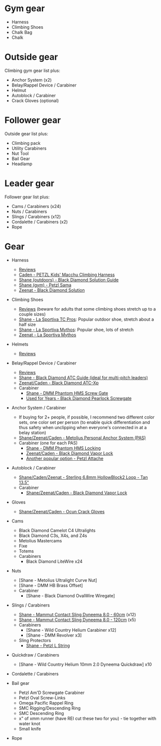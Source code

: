 # Gym gear

- Harness
- Climbing Shoes
- Chalk Bag
- Chalk



# Outside gear

Climbing gym gear list plus:
- Anchor System (x2)
- Belay/Rappel Device / Carabiner
- Helmut
- Autoblock / Carabiner
- Crack Gloves (optional)



# Follower gear

Outside gear list plus:
- Climbing pack
- Utility Carabiners
- Nut Tool
- Bail Gear
- Headlamp



# Leader gear

Follower gear list plus:
- Cams / Carabiners (x24)
- Nuts / Carabiners
- Slings / Carabiners (x12)
- Cordalette / Carabiners (x2)
- Rope



# Gear

- Harness
  - [Reviews](https://www.outdoorgearlab.com/t/climbing-harnesses)
  - [Caden - PETZL Kids' Macchu Climbing Harness](https://www.amazon.com/gp/product/B00R53BEIM/ref=ppx_yo_dt_b_search_asin_title?ie=UTF8&psc=1)
  - [Shane (outdoors) - Black Diamond Solution Guide](https://www.amazon.com/gp/product/B07KXXF78P/ref=ppx_yo_dt_b_search_asin_title?ie=UTF8&psc=1)
  - [Shane (gym) - Petzl Sama](https://www.amazon.com/PETZL-Sama-Climbing-Harness-Black/dp/B0792YKN1C/ref=sr_1_1_sspa?dchild=1&keywords=petzl+sama&qid=1620061208&s=sporting-goods&sr=1-1-spons&psc=1&spLa=ZW5jcnlwdGVkUXVhbGlmaWVyPUEyMkJSNFpMTVpaN0QxJmVuY3J5cHRlZElkPUEwNDkxOTA4QUw4MVFLSTBIR1pUJmVuY3J5cHRlZEFkSWQ9QTA5NDM2NjUzODNNTzJPSzc2Tko5JndpZGdldE5hbWU9c3BfYXRmJmFjdGlvbj1jbGlja1JlZGlyZWN0JmRvTm90TG9nQ2xpY2s9dHJ1ZQ==)
  - [Zeenat - Black Diamond Solution](https://www.outdoorgearlab.com/reviews/climbing/climbing-harness-womens/black-diamond-solution-womens)

- Climbing Shoes
  - [Reviews](https://www.outdoorgearlab.com/t/climbing-shoes) (beware for adults that some climbing shoes stretch up to a couple sizes)
  - [Shane - La Sportiva TC Pros](https://www.rei.com/product/809815/la-sportiva-tc-pro-climbing-shoes): Popular outdoor shoe, stretch about a half size
  - [Shane - La Sportiva Mythos](https://www.rei.com/product/112198/la-sportiva-mythos-eco-climbing-shoes-mens): Popular shoe, lots of stretch
  - [Zeenat - La Sportiva Mythos](https://www.amazon.com/gp/product/B003ZZ3KSG/ref=ppx_yo_dt_b_search_asin_title?ie=UTF8&psc=1)

- Helmets
  - [Reviews](https://www.outdoorgearlab.com/t/climbing-helmets)

- Belay/Rappel Device / Carabiner
  - [Reviews](https://www.outdoorgearlab.com/t/belay-rappel)
  - [Shane - Black Diamond ATC Guide (ideal for multi-pitch leaders)](https://www.amazon.com/Black-Diamond-Atc-Guide-Rappel-ONESIZE/dp/B07KXZ1N28/ref=sr_1_3?dchild=1&keywords=atc+guide&qid=1620062616&sr=8-3)
  - [Zeenat/Caden - Black Diamond ATC-Xp](https://www.amazon.com/Black-Diamond-ATC-XP-Belay-Device/dp/B019NUN2NY/ref=sr_1_5?dchild=1&keywords=atc&qid=1620062654&sr=8-5)
  - Carabiner
    - [Shane - DMM Phantom HMS Screw Gate](https://www.amazon.com/gp/product/B07MXR2DLM/ref=ppx_yo_dt_b_search_asin_title?ie=UTF8&psc=1)
    - [Used for Years - Black Diamond Pearlock Screwgate](https://www.amazon.com/Black-Diamond-Equipment-Screwgate-Carabiner/dp/B08R5LH4WM/ref=sr_1_19?dchild=1&keywords=Black+Diamond+Keylock+Mini+Pearabiner&qid=1620062934&sr=8-19)

- Anchor System / Carabiner
  - If buying for 2+ people, if possible, I recommend two different color sets, one color set per person (to enable quick differentiation and thus safety when unclipping when everyone's connected in at a belay station)
  - [Shane/Zeenat/Caden - Metolius Personal Anchor System (PAS)](https://www.amazon.com/Metolius-Personal-Anchor-System-Yellow/dp/B005DQ2P4U/ref=sr_1_1_sspa?dchild=1&keywords=petzl+personal+anchor+system&qid=1620062052&sr=8-1-spons&psc=1&smid=A2EG6QEDZDPFVD&spLa=ZW5jcnlwdGVkUXVhbGlmaWVyPUExNENUSFlVMVlGV0IyJmVuY3J5cHRlZElkPUEwNjk4MzEySk5CUFFCSkVFU1RNJmVuY3J5cHRlZEFkSWQ9QTAzMzIxMDkzU1NVRkxWREFFS0RSJndpZGdldE5hbWU9c3BfYXRmJmFjdGlvbj1jbGlja1JlZGlyZWN0JmRvTm90TG9nQ2xpY2s9dHJ1ZQ==)
  - Carabiner (one for each PAS)
    - [Shane - DMM Phantom HMS Locking](https://www.amazon.com/gp/product/B07RCY7V88/ref=ppx_yo_dt_b_asin_title_o06_s00?ie=UTF8&psc=1)
    - [Zeenat/Caden - Black Diamond Vapor Lock](https://www.amazon.com/Black-Diamond-Vapor-Screwgate-Carabiner/dp/B019NUOAGC/ref=sr_1_5?dchild=1&keywords=vapor+lock+carabiner&qid=1620062354&sr=8-5)
    - [Another popular option - Petzl Attache](https://www.amazon.com/PETZL-Attache-Screw-Lock-Carabiner-Size/dp/B00GBFX79Y/ref=sr_1_1_sspa?dchild=1&keywords=petzl+attache&qid=1620062378&sr=8-1-spons&psc=1&smid=A3LSSUC763MAC&spLa=ZW5jcnlwdGVkUXVhbGlmaWVyPUExNExaVU9TVlRBQVhIJmVuY3J5cHRlZElkPUEwMTQ0NjQ0MlNSWTFRUURUM0dOOCZlbmNyeXB0ZWRBZElkPUEwNzYwNjk2Mkw0M0Y1UElESzAwNSZ3aWRnZXROYW1lPXNwX2F0ZiZhY3Rpb249Y2xpY2tSZWRpcmVjdCZkb05vdExvZ0NsaWNrPXRydWU=)

- Autoblock / Carabiner
  - [Shane/Caden/Zeenat - Sterling 6.8mm HollowBlock2 Loop - Tan 13.5"](https://www.amazon.com/gp/product/B07KRNJHZQ/ref=ppx_yo_dt_b_search_asin_title?ie=UTF8&psc=1)
  - Carabiner
    - [Shane/Zeenat/Caden - Black Diamond Vapor Lock](https://www.amazon.com/Black-Diamond-Vapor-Screwgate-Carabiner/dp/B019NUOAGC/ref=sr_1_5?dchild=1&keywords=vapor+lock+carabiner&qid=1620062354&sr=8-5)

- Gloves
  - [Shane/Zeenat/Caden - Ocun Crack Gloves](https://www.amazon.com/gp/product/B01A7CY7NQ/ref=ppx_yo_dt_b_search_asin_title?ie=UTF8&psc=1)

- Cams
    - Black Diamond Camelot C4 Ultralights
    - Black Diamond C3s, X4s, and Z4s
    - Metolius Mastercams
    - Fixe
    - Totems
    - Carabiners
      - Black Diamond LiteWire x24

- Nuts
  - [Shane - Metolius Ultralight Curve Nut]
  - [Shane - DMM HB Brass Offset]
  - Carabiner
    - [Shane - Black Diamond OvalWire Wiregate]

- Slings / Carabiners
  - [Shane - Mammut Contact Sling Dyneema 8.0 - 60cm](https://www.rei.com/product/830934/mammut-contact-sling-dyneema-80?sku=8309340001&store=83&cm_mmc=PLA_Google%7C21700000001700551_8309340001%7C92700057788066123%7CNB%7C71700000074093037&gclid=Cj0KCQjwvr6EBhDOARIsAPpqUPFfV5Uu71vlI7NKTenHzRju0tgtIPb-n2Ca0t2Y3sz2WvNB2ZyxImAaAuhqEALw_wcB&gclsrc=aw.ds) (x12)
  - [Shane - Mammut Contact Sling Dyneema 8.0 - 120cm](https://www.rei.com/product/830934/mammut-contact-sling-dyneema-80?sku=8309340001&store=83&cm_mmc=PLA_Google%7C21700000001700551_8309340001%7C92700057788066123%7CNB%7C71700000074093037&gclid=Cj0KCQjwvr6EBhDOARIsAPpqUPFfV5Uu71vlI7NKTenHzRju0tgtIPb-n2Ca0t2Y3sz2WvNB2ZyxImAaAuhqEALw_wcB&gclsrc=aw.ds) (x5)
  - Carabiners
    - [Shane - Wild Country Helium Carabiner x12]
    - [Shane - DMM Revolver x3]
  - Sling Protectors
    - [Shane - Petzl L String](https://www.amazon.com/gp/product/B07T7ZH65G/ref=ppx_yo_dt_b_search_asin_title?ie=UTF8&psc=1)

- Quickdraw / Carabiners
  - [Shane - Wild Country Helium 10mm 2.0 Dyneema Quickdraw] x10

- Cordalette / Carabiners

- Bail gear
  - Petzl Am'D Screwgate Carabiner
  - Petzl Oval Screw-Links
  - Omega Pacific Rappel Ring
  - SMC Rigging/Descending Ring
  - SMC Descending Ring
  - x" of xmm runner (have REI cut these two for you) - tie together with water knot
  - Small knife

- Rope
